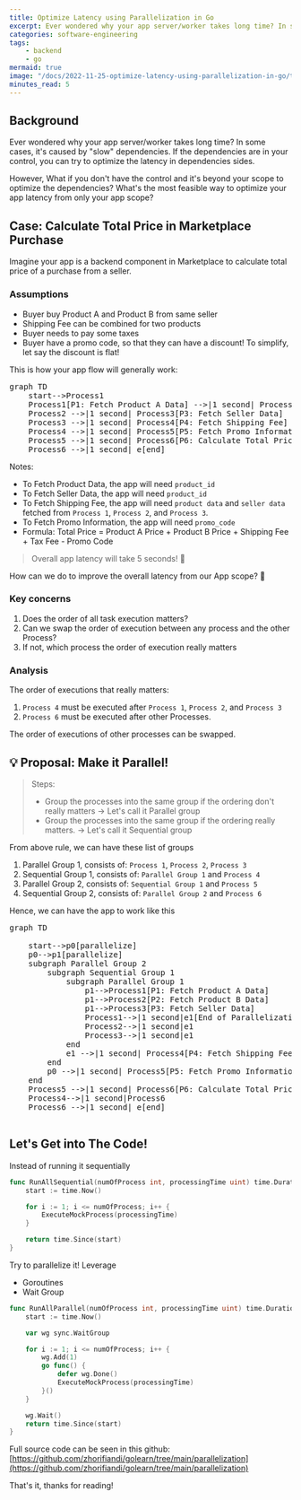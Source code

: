 ```yaml
---
title: Optimize Latency using Parallelization in Go
excerpt: Ever wondered why your app server/worker takes long time? In some cases, it's caused by "slow" dependencies. If the dependencies are in your control, you can try to optimize the latency in dependencies sides. However, What if you don't have the control and it's beyond your scope to optimize the dependencies? What's the most feasible way to optimize your app latency from only your app scope?
categories: software-engineering
tags: 
    - backend 
    - go
mermaid: true
image: "/docs/2022-11-25-optimize-latency-using-parallelization-in-go/thumbnail.png"
minutes_read: 5
---
```


## Background

Ever wondered why your app server/worker takes long time? In some cases, it's caused by "slow" dependencies. If the dependencies are in your control, you can try to optimize the latency in dependencies sides. 

However, What if you don't have the control and it's beyond your scope to optimize the dependencies? What's the most feasible way to optimize your app latency from only your app scope?

## Case: Calculate Total Price in Marketplace Purchase

Imagine your app is a backend component in Marketplace to calculate total price of a purchase from a seller. 

### Assumptions
- Buyer buy Product A and Product B from same seller
- Shipping Fee can be combined for two products
- Buyer needs to pay some taxes
- Buyer have a promo code, so that they can have a discount! To simplify, let say the discount is flat!



This is how your app flow will generally work:
<pre class="mermaid">
graph TD
    start-->Process1
    Process1[P1: Fetch Product A Data] -->|1 second| Process2[P2: Fetch Product B Data]
    Process2 -->|1 second| Process3[P3: Fetch Seller Data]
    Process3 -->|1 second| Process4[P4: Fetch Shipping Fee]
    Process4 -->|1 second| Process5[P5: Fetch Promo Information]
    Process5 -->|1 second| Process6[P6: Calculate Total Price]
    Process6 -->|1 second| e[end]
</pre>

Notes:
- To Fetch Product Data, the app will need `product_id`
- To Fetch Seller Data, the app will need `product_id`
- To Fetch Shipping Fee, the app will need `product data` and `seller data` fetched from `Process 1`, `Process 2`, and `Process 3`.
- To Fetch Promo Information, the app will need `promo_code`
- Formula: Total Price = Product A Price + Product B Price + Shipping Fee + Tax Fee - Promo Code 



> Overall app latency will take 5 seconds! 🥲

How can we do to improve the overall latency from our App scope? 🤔

### Key concerns
1. Does the order of all task execution matters? 
2. Can we swap the order of execution between any process and the other Process?
3. If not, which process the order of execution really matters

### Analysis
The order of executions that really matters:
1. `Process 4` must be executed after `Process 1`, `Process 2`, and `Process 3`
2. `Process 6` must be executed after other Processes.

The order of executions of other processes can be swapped.

## 💡 Proposal: Make it Parallel! 
> Steps: 
> - Group the processes into the same group if the ordering don't really matters -> Let's call it Parallel group
> - Group the processes into the same group if the ordering really matters. -> Let's call it Sequential group

From above rule, we can have these list of groups
1. Parallel Group 1, consists of: `Process 1`, `Process 2`, `Process 3`
2. Sequential Group 1, consists of: `Parallel Group 1` and `Process 4`
3. Parallel Group 2, consists of: `Sequential Group 1` and `Process 5`
4. Sequential Group 2, consists of: `Parallel Group 2` and `Process 6`


Hence, we can have the app to work like this
<pre class="mermaid">
graph TD

    start-->p0[parallelize]
    p0-->p1[parallelize]
    subgraph Parallel Group 2
        subgraph Sequential Group 1
            subgraph Parallel Group 1
                p1-->Process1[P1: Fetch Product A Data]
                p1-->Process2[P2: Fetch Product B Data]
                p1-->Process3[P3: Fetch Seller Data]
                Process1-->|1 second|e1[End of Parallelization]
                Process2-->|1 second|e1
                Process3-->|1 second|e1
            end
            e1 -->|1 second| Process4[P4: Fetch Shipping Fee]
        end
        p0 -->|1 second| Process5[P5: Fetch Promo Information]
    end
    Process5 -->|1 second| Process6[P6: Calculate Total Price]
    Process4-->|1 second|Process6
    Process6 -->|1 second| e[end]
    
</pre>

## Let's Get into The Code!

Instead of running it sequentially

```go
func RunAllSequential(numOfProcess int, processingTime uint) time.Duration {
	start := time.Now()

	for i := 1; i <= numOfProcess; i++ {
		ExecuteMockProcess(processingTime)
	}

	return time.Since(start)
}
```

Try to parallelize it! Leverage
- Goroutines
- Wait Group

```go
func RunAllParallel(numOfProcess int, processingTime uint) time.Duration {
	start := time.Now()

	var wg sync.WaitGroup

	for i := 1; i <= numOfProcess; i++ {
		wg.Add(1)
		go func() {
			defer wg.Done()
			ExecuteMockProcess(processingTime)
		}()
	}

	wg.Wait()
	return time.Since(start)
}

```

Full source code can be seen in this github: [https://github.com/zhorifiandi/golearn/tree/main/parallelization](https://github.com/zhorifiandi/golearn/tree/main/parallelization)


That's it, thanks for reading!